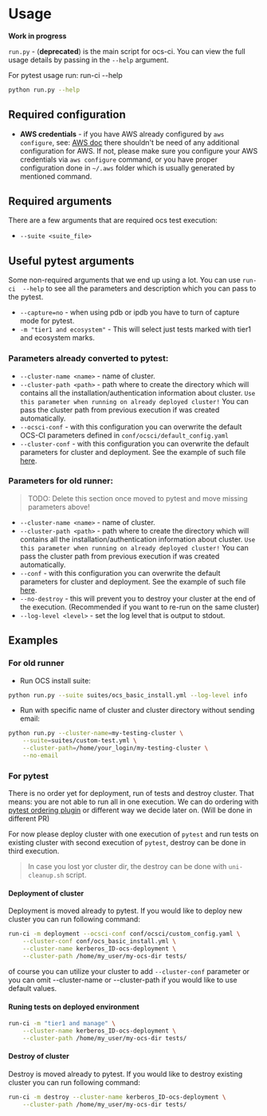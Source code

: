 # Usage

**Work in progress**


`run.py` - (**deprecated**) is the main script for ocs-ci. You can view the
full usage details by passing in the `--help` argument.

For pytest usage run: run-ci --help

```bash
python run.py --help
```

## Required configuration

* **AWS credentials** - if you have AWS already configured by `aws configure`,
    see:
    [AWS doc](https://docs.aws.amazon.com/cli/latest/userguide/cli-chap-configure.html)
    there shouldn't be need of any additional configuration for AWS. If not,
    please make sure you configure your AWS credentials via `aws configure`
    command, or you have proper configuration done in `~/.aws` folder which is
    usually generated by mentioned command.

## Required arguments

There are a few arguments that are required ocs test execution:

* `--suite <suite_file>`

## Useful pytest arguments

Some non-required arguments that we end up using a lot. You can use
`run-ci  --help` to see all the parameters and description which you can pass
to the pytest.

* `--capture=no` - when using pdb or ipdb you have to turn of capture mode
    for pytest.
* `-m "tier1 and ecosystem"` - This will select just tests marked with
    tier1 and ecosystem marks.


### Parameters already converted to pytest:

* `--cluster-name <name>` - name of cluster.
* `--cluster-path <path>` - path where to create the directory which will
    contains all the installation/authentication information about cluster.
    `Use this parameter when running on already deployed cluster!` You can
    pass the cluster path from previous execution if was created automatically.
* `--ocsci-conf` - with this configuration you can overwrite the default
    OCS-CI parameters defined in `conf/ocsci/default_config.yaml`
* `--cluster-conf` - with this configuration you can overwrite the default
    parameters for cluster and deployment. See the example of such file
    [here](../conf/ocs_basic_install.yml).

### Parameters for old runner:

>TODO: Delete this section once moved to pytest and move missing parameters above!

* `--cluster-name <name>` - name of cluster.
* `--cluster-path <path>` - path where to create the directory which will
    contains all the installation/authentication information about cluster.
    `Use this parameter when running on already deployed cluster!` You can
    pass the cluster path from previous execution if was created automatically.
* `--conf` - with this configuration you can overwrite the default
    parameters for cluster and deployment. See the example of such file
    [here](../conf/ocs_basic_install.yml).
* `--no-destroy` - this will prevent you to destroy your cluster at the end of
    the execution. (Recommended if you want to re-run on the same cluster)
* `--log-level <level>` - set the log level that is output to stdout.

## Examples

### For old runner

* Run OCS install suite:

```bash
python run.py --suite suites/ocs_basic_install.yml --log-level info
```

* Run with specific name of cluster and cluster directory without sending email:

```bash
python run.py --cluster-name=my-testing-cluster \
    --suite=suites/custom-test.yml \
    --cluster-path=/home/your_login/my-testing-cluster \
    --no-email
```

### For pytest


There is no order yet for deployment, run of tests and destroy cluster.
That means: you are not able to run all in one execution.
We can do ordering with
[pytest ordering plugin](https://pytest-ordering.readthedocs.io/en/develop/)
or different way we decide later on. (Will be done in different PR)

For now please deploy cluster with one execution of `pytest` and run tests
on existing cluster with second execution of `pytest`, destroy can be done
in third execution.

> In case you lost yor cluster dir, the destroy can be done with
> `uni-cleanup.sh` script.



#### Deployment of cluster

Deployment is moved already to pytest. If you would like to deploy new cluster
you can run following command:
```bash
run-ci -m deployment --ocsci-conf conf/ocsci/custom_config.yaml \
    --cluster-conf conf/ocs_basic_install.yml \
    --cluster-name kerberos_ID-ocs-deployment \
    --cluster-path /home/my_user/my-ocs-dir tests/
 ```
of course you can utilize your cluster to add `--cluster-conf` parameter or
you can omit --cluster-name or --cluster-path if you would like to use default
values.

#### Runing tests on deployed environment

```bash
run-ci -m "tier1 and manage" \
    --cluster-name kerberos_ID-ocs-deployment \
    --cluster-path /home/my_user/my-ocs-dir tests/
 ```

#### Destroy of cluster

Destroy is moved already to pytest. If you would like to destroy existing
cluster you can run following command:
```bash
run-ci -m destroy --cluster-name kerberos_ID-ocs-deployment \
    --cluster-path /home/my_user/my-ocs-dir tests/
```

